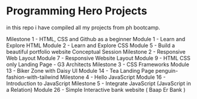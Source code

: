 # Programming Hero Projects
in this repo i have compiled all my projects from ph bootcamp.

Milestone 1 - HTML, CSS and Github as a beginner
 Module 1 -  Learn and Explore HTML
 Module 2 - Learn and Explore CSS
 Module 5 - Build a beautiful portfolio website
 Conceptual Session
Milestone 2 - Responsive Web Layout
 Module 7 - Responsive Website Layout
 Module 9 - HTML CSS only Landing Page - G3 Architects
Milestone 3 - CSS Frameworks
 Module 13 - Biker Zone with Daisy UI
 Module 14 - Tea Landing Page
 penguin-fashion-with-tailwind
Milestone 4 - Hello JavaScript
 Module 16 - Introduction to JavaScript
Milestone 5 - Integrate JavaScript (JavaScript in a Relation)
 Module 26 - Simple Interactive bank website ( Baap Er Bank )
